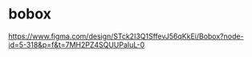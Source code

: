 # bobox

https://www.figma.com/design/STck2I3Q1SffevJ56qKkEi/Bobox?node-id=5-318&p=f&t=7MH2PZ4SQUUPaIuL-0
